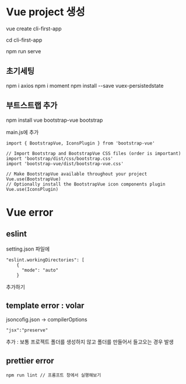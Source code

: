 # Vue project 생성

vue create cli-first-app

cd cli-first-app

npm run serve

## 초기세팅

npm i axios
npm i moment
npm install --save vuex-persistedstate

## 부트스트랩 추가

npm install vue bootstrap-vue bootstrap

main.js에 추가

```
import { BootstrapVue, IconsPlugin } from 'bootstrap-vue'

// Import Bootstrap and BootstrapVue CSS files (order is important)
import 'bootstrap/dist/css/bootstrap.css'
import 'bootstrap-vue/dist/bootstrap-vue.css'

// Make BootstrapVue available throughout your project
Vue.use(BootstrapVue)
// Optionally install the BootstrapVue icon components plugin
Vue.use(IconsPlugin)
```

# Vue error

## eslint

setting.json 파일에

```
"eslint.workingDirectories": [
    {
      "mode": "auto"
    }
```

추가하기

## template error : volar

jsoncofig.json -> compilerOptions

```
"jsx":"preserve"
```

추가 : 보통 프로젝트 폴더를 생성하지 않고 폴더를 만들어서 들고오는 경우 발생

## prettier error

```
npm run lint // 프롬프트 창에서 실행해보기
```
